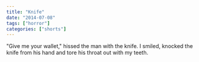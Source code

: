 ```yaml
---
title: "Knife"
date: "2014-07-08"
tags: ["horror"]
categories: ["shorts"]
---
```


"Give me your wallet," hissed the man with the knife. I smiled, knocked the knife from his hand and tore his throat out with my teeth.
